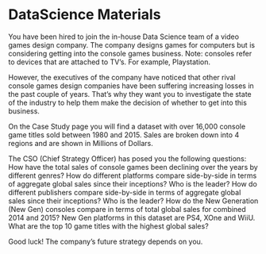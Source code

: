# DataScience Materials
You have been hired to join the in-house Data Science team of a video games design company. The company designs games for computers but is considering getting into the console games business.
Note: consoles refer to devices that are attached to TV’s. For example, Playstation.

However, the executives of the company have noticed that other rival console games design companies have been suffering increasing losses in the past couple of years. That’s why they want you to investigate the state of the industry to help them make the decision of whether to get into this business.

On the Case Study page you will find a dataset with over 16,000 console game titles sold between 1980 and 2015. Sales are broken down into 4 regions and are shown in Millions of Dollars.

The CSO (Chief Strategy Officer) has posed you the following questions:
How have the total sales of console games been declining over the years by different genres?
How do different platforms compare side-by-side in terms of aggregate global sales since their inceptions? Who is the leader?
How do different publishers compare side-by-side in terms of aggregate global sales since their inceptions? Who is the leader?
How do the New Generation (New Gen) consoles compare in terms of total global sales for combined 2014 and 2015? New Gen platforms in this dataset are PS4, XOne and WiiU.
What are the top 10 game titles with the highest global sales?

Good luck! The company’s future strategy depends on you.
